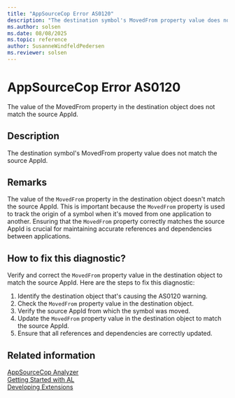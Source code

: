 ```yaml
---
title: "AppSourceCop Error AS0120"
description: "The destination symbol's MovedFrom property value does not match the source AppId."
ms.author: solsen
ms.date: 08/08/2025
ms.topic: reference
author: SusanneWindfeldPedersen
ms.reviewer: solsen
---
```

[//]: # (START>DO_NOT_EDIT)
[//]: # (IMPORTANT:Do not edit any of the content between here and the END>DO_NOT_EDIT.)
[//]: # (Any modifications should be made in the .xml files in the ModernDev repo.)
# AppSourceCop Error AS0120
The value of the MovedFrom property in the destination object does not match the source AppId.

## Description
The destination symbol's MovedFrom property value does not match the source AppId.

[//]: # (IMPORTANT: END>DO_NOT_EDIT)

## Remarks

The value of the `MovedFrom` property in the destination object doesn't match the source AppId. This is important because the `MovedFrom` property is used to track the origin of a symbol when it's moved from one application to another. Ensuring that the `MovedFrom` property correctly matches the source AppId is crucial for maintaining accurate references and dependencies between applications.

## How to fix this diagnostic?

Verify and correct the `MovedFrom` property value in the destination object to match the source AppId. Here are the steps to fix this diagnostic:

1. Identify the destination object that's causing the AS0120 warning.
2. Check the `MovedFrom` property value in the destination object.
3. Verify the source AppId from which the symbol was moved.
4. Update the `MovedFrom` property value in the destination object to match the source AppId.
5. Ensure that all references and dependencies are correctly updated.

## Related information

[AppSourceCop Analyzer](appsourcecop.md)  
[Getting Started with AL](../devenv-get-started.md)  
[Developing Extensions](../devenv-dev-overview.md)  